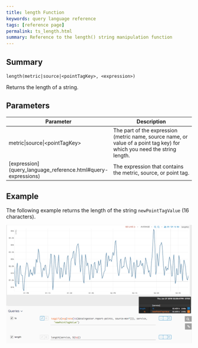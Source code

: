 ```yaml
---
title: length Function
keywords: query language reference
tags: [reference page]
permalink: ts_length.html
summary: Reference to the length() string manipulation function
---
```

## Summary
```
length(metric|source|<pointTagKey>, <expression>)
```
Returns the length of a string.

## Parameters
<table style="width: 100%;">
<tbody>
<thead>
<tr><th width="30%">Parameter</th><th width="70%">Description</th></tr>
</thead>
<tr>
<td markdown="span">metric|source|&lt;pointTagKey&gt;</td>
<td>The part of the expression (metric name, source name, or value of a point tag key) for which you need the string length.</td></tr><tr>
<td markdown="span"> [expression](query_language_reference.html#query-expressions)</td>
<td>The expression that contains the metric, source, or point tag.</td></tr>
</tbody>
</table>


## Example

The following example returns the length of the string `newPointTagValue` (16 characters). 

![ts length](images/ts_length.png)
